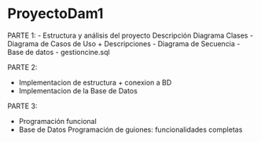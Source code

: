# ProyectoDam1

PARTE 1: 
    - Estructura y análisis del proyecto
        Descripción
        Diagrama Clases
        - Diagrama de Casos de Uso + Descripciones
        - Diagrama de Secuencia
    - Base de datos
         - gestioncine.sql

PARTE 2:
- Implementacion de estructura + conexion a BD
- Implementacion de la Base de Datos

PARTE 3:
- Programación funcional
- Base de Datos
      Programación de guiones: funcionalidades completas
